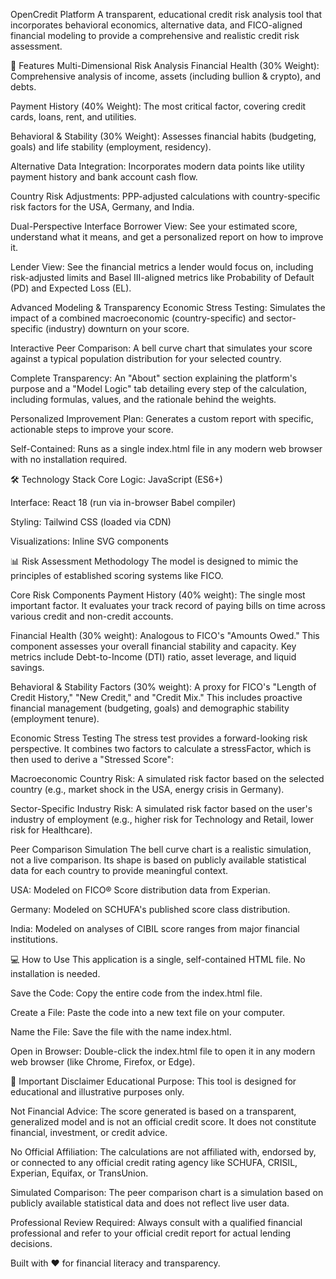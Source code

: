 OpenCredit Platform
A transparent, educational credit risk analysis tool that incorporates behavioral economics, alternative data, and FICO-aligned financial modeling to provide a comprehensive and realistic credit risk assessment.

🚀 Features
Multi-Dimensional Risk Analysis
Financial Health (30% Weight): Comprehensive analysis of income, assets (including bullion & crypto), and debts.

Payment History (40% Weight): The most critical factor, covering credit cards, loans, rent, and utilities.

Behavioral & Stability (30% Weight): Assesses financial habits (budgeting, goals) and life stability (employment, residency).

Alternative Data Integration: Incorporates modern data points like utility payment history and bank account cash flow.

Country Risk Adjustments: PPP-adjusted calculations with country-specific risk factors for the USA, Germany, and India.

Dual-Perspective Interface
Borrower View: See your estimated score, understand what it means, and get a personalized report on how to improve it.

Lender View: See the financial metrics a lender would focus on, including risk-adjusted limits and Basel III-aligned metrics like Probability of Default (PD) and Expected Loss (EL).

Advanced Modeling & Transparency
Economic Stress Testing: Simulates the impact of a combined macroeconomic (country-specific) and sector-specific (industry) downturn on your score.

Interactive Peer Comparison: A bell curve chart that simulates your score against a typical population distribution for your selected country.

Complete Transparency: An "About" section explaining the platform's purpose and a "Model Logic" tab detailing every step of the calculation, including formulas, values, and the rationale behind the weights.

Personalized Improvement Plan: Generates a custom report with specific, actionable steps to improve your score.

Self-Contained: Runs as a single index.html file in any modern web browser with no installation required.

🛠️ Technology Stack
Core Logic: JavaScript (ES6+)

Interface: React 18 (run via in-browser Babel compiler)

Styling: Tailwind CSS (loaded via CDN)

Visualizations: Inline SVG components

📊 Risk Assessment Methodology
The model is designed to mimic the principles of established scoring systems like FICO.

Core Risk Components
Payment History (40% weight): The single most important factor. It evaluates your track record of paying bills on time across various credit and non-credit accounts.

Financial Health (30% weight): Analogous to FICO's "Amounts Owed." This component assesses your overall financial stability and capacity. Key metrics include Debt-to-Income (DTI) ratio, asset leverage, and liquid savings.

Behavioral & Stability Factors (30% weight): A proxy for FICO's "Length of Credit History," "New Credit," and "Credit Mix." This includes proactive financial management (budgeting, goals) and demographic stability (employment tenure).

Economic Stress Testing
The stress test provides a forward-looking risk perspective. It combines two factors to calculate a stressFactor, which is then used to derive a "Stressed Score":

Macroeconomic Country Risk: A simulated risk factor based on the selected country (e.g., market shock in the USA, energy crisis in Germany).

Sector-Specific Industry Risk: A simulated risk factor based on the user's industry of employment (e.g., higher risk for Technology and Retail, lower risk for Healthcare).

Peer Comparison Simulation
The bell curve chart is a realistic simulation, not a live comparison. Its shape is based on publicly available statistical data for each country to provide meaningful context.

USA: Modeled on FICO® Score distribution data from Experian.

Germany: Modeled on SCHUFA's published score class distribution.

India: Modeled on analyses of CIBIL score ranges from major financial institutions.

💻 How to Use
This application is a single, self-contained HTML file. No installation is needed.

Save the Code: Copy the entire code from the index.html file.

Create a File: Paste the code into a new text file on your computer.

Name the File: Save the file with the name index.html.

Open in Browser: Double-click the index.html file to open it in any modern web browser (like Chrome, Firefox, or Edge).

🚨 Important Disclaimer
Educational Purpose: This tool is designed for educational and illustrative purposes only.

Not Financial Advice: The score generated is based on a transparent, generalized model and is not an official credit score. It does not constitute financial, investment, or credit advice.

No Official Affiliation: The calculations are not affiliated with, endorsed by, or connected to any official credit rating agency like SCHUFA, CRISIL, Experian, Equifax, or TransUnion.

Simulated Comparison: The peer comparison chart is a simulation based on publicly available statistical data and does not reflect live user data.

Professional Review Required: Always consult with a qualified financial professional and refer to your official credit report for actual lending decisions.

Built with ❤️ for financial literacy and transparency.
